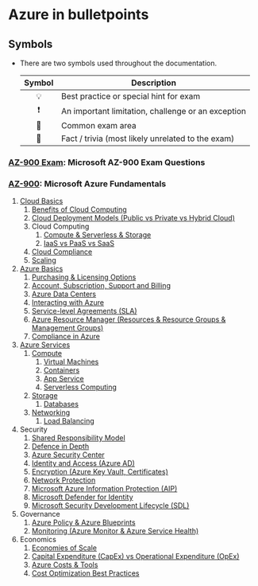 # Azure in bulletpoints


## Symbols

- There are two symbols used throughout the documentation.

  | Symbol | Description |
  |:------:|-------------|
  | 💡 | Best practice or special hint for exam |
  | ❗ | An important limitation, challenge or an exception |
  | 📝 | Common exam area |
  | 🤗 | Fact / trivia (most likely unrelated to the exam) |
  
### [AZ-900 Exam](https://www.examtopics.com/exams/microsoft/az-900/view/7/): Microsoft AZ-900 Exam Questions

### [AZ-900](https://docs.microsoft.com/en-us/learn/certifications/exams/az-900): Microsoft Azure Fundamentals

1. [Cloud Basics](./AZ-900%20Microsoft%20Azure%20Fundamentals/1.%20Cloud%20Basics.md)
   1. [Benefits of Cloud Computing](./AZ-900%20Microsoft%20Azure%20Fundamentals/1.1.%20Benefits%20of%20Cloud%20Computing.md)
   2. [Cloud Deployment Models (Public vs Private vs Hybrid Cloud)](./AZ-900%20Microsoft%20Azure%20Fundamentals/1.2.%20Cloud%20Deployment%20Models%20(Public%20vs%20Private%20vs%20Hybrid%20Cloud).md)
   3. Cloud Computing
      1. [Compute & Serverless & Storage](./AZ-900%20Microsoft%20Azure%20Fundamentals/1.3.1.%20Compute%20&%20Serverless%20&%20Storage.md)
      2. [IaaS vs PaaS vs SaaS](./AZ-900%20Microsoft%20Azure%20Fundamentals/1.3.2.%20IaaS%20vs%20PaaS%20vs%20SaaS.md)
   4. [Cloud Compliance](./AZ-900%20Microsoft%20Azure%20Fundamentals/1.4.%20Cloud%20Compliance.md)
   5. [Scaling](./AZ-900%20Microsoft%20Azure%20Fundamentals/1.5.%20Scaling.md)
2. [Azure Basics](./AZ-900%20Microsoft%20Azure%20Fundamentals/2.%20Azure%20Basics.md)
   1. [Purchasing & Licensing Options](./AZ-900%20Microsoft%20Azure%20Fundamentals/2.1.%20Purchasing%20&%20Licensing%20Options.md)
   2. [Account, Subscription, Support and Billing](./AZ-900%20Microsoft%20Azure%20Fundamentals/2.2.%20Azure%20Account,%20Subscription,%20Support%20and%20Billing.md)
   3. [Azure Data Centers](./AZ-900%20Microsoft%20Azure%20Fundamentals/2.3.%20Azure%20Data%20Centers.md)
   4. [Interacting with Azure](./AZ-900%20Microsoft%20Azure%20Fundamentals/2.4.%20Interacting%20with%20Azure.md)
   5. [Service-level Agreements (SLA)](./AZ-900%20Microsoft%20Azure%20Fundamentals/2.5.%20Service-level%20Agreements%20(SLA).md)
   6. [Azure Resource Manager (Resources & Resource Groups & Management Groups)](./AZ-900%20Microsoft%20Azure%20Fundamentals/2.6.%20Azure%20Resource%20Manager%20(Resources%20&%20Resource%20Groups%20&%20Management%20Groups).md)
   7. [Compliance in Azure](./AZ-900%20Microsoft%20Azure%20Fundamentals/2.7.%20Compliance%20in%20Azure.md)
3. [Azure Services](./AZ-900%20Microsoft%20Azure%20Fundamentals/3.%20Azure%20Services.md)
   1. [Compute](./AZ-900%20Microsoft%20Azure%20Fundamentals/3.1.%20Compute.md)
      1. [Virtual Machines](./AZ-900%20Microsoft%20Azure%20Fundamentals/3.1.1.%20Virtual%20Machines.md)
      2. [Containers](./AZ-900%20Microsoft%20Azure%20Fundamentals/3.1.2.%20Containers.md)
      3. [App Service](./AZ-900%20Microsoft%20Azure%20Fundamentals/3.1.3.%20App%20Service.md)
      4. [Serverless Computing](./AZ-900%20Microsoft%20Azure%20Fundamentals/3.1.4.%20Serverless%20Computing.md)
   2. [Storage](./AZ-900%20Microsoft%20Azure%20Fundamentals/3.2.%20Storage.md)
      1. [Databases](./AZ-900%20Microsoft%20Azure%20Fundamentals/3.2.1.%20Databases.md)
   3. [Networking](./AZ-900%20Microsoft%20Azure%20Fundamentals/3.3.%20Networking.md)
      1. [Load Balancing](./AZ-900%20Microsoft%20Azure%20Fundamentals/3.3.1.%20Load%20Balancing.md)
4. Security
   1. [Shared Responsibility Model](./AZ-900%20Microsoft%20Azure%20Fundamentals/4.1.%20Shared%20Responsibility%20Model.md)
   2. [Defence in Depth](./AZ-900%20Microsoft%20Azure%20Fundamentals/4.2.%20Defence%20in%20Depth.md)
   3. [Azure Security Center](./AZ-900%20Microsoft%20Azure%20Fundamentals/4.3.%20Azure%20Security%20Center.md)
   4. [Identity and Access (Azure AD)](./AZ-900%20Microsoft%20Azure%20Fundamentals/4.4.%20Identity%20and%20Access%20(Azure%20AD).md)
   5. [Encryption (Azure Key Vault, Certificates)](./AZ-900%20Microsoft%20Azure%20Fundamentals/4.5.%20Encryption%20(Azure%20Key%20Vault,%20Certificates).md)
   6. [Network Protection](./AZ-900%20Microsoft%20Azure%20Fundamentals/4.6.%20Network%20Protection.md)
   7. [Microsoft Azure Information Protection (AIP)](./AZ-900%20Microsoft%20Azure%20Fundamentals/4.7.%20Microsoft%20Azure%20Information%20Protection%20(AIP).md)
   8. [Microsoft Defender for Identity](./AZ-900%20Microsoft%20Azure%20Fundamentals/../AZ-900%20Microsoft%20Azure%20Fundamentals/4.8.%20Microsoft%20Defender%20for%20Identity.md)
   9. [Microsoft Security Development Lifecycle (SDL)](./AZ-900%20Microsoft%20Azure%20Fundamentals/4.9.%20Microsoft%20Security%20Development%20Lifecycle%20(SDL).md)
5. Governance
   1. [Azure Policy & Azure Blueprints](./AZ-900%20Microsoft%20Azure%20Fundamentals/5.1.%20Azure%20Policy%20&%20Azure%20Blueprints.md)
   2. [Monitoring (Azure Monitor & Azure Service Health)](./AZ-900%20Microsoft%20Azure%20Fundamentals/5.2.%20Monitoring%20(Azure%20Monitor%20&%20Azure%20Service%20Health).md)
6. Economics
   1. [Economies of Scale](./AZ-900%20Microsoft%20Azure%20Fundamentals/6.1.%20Economies%20of%20Scale.md)
   2. [Capital Expenditure (CapEx) vs Operational Expenditure (OpEx)](./AZ-900%20Microsoft%20Azure%20Fundamentals/6.2.%20Capital%20Expenditure%20(CapEx)%20vs%20Operational%20Expenditure%20(OpEx).md)
   3. [Azure Costs & Tools](./AZ-900%20Microsoft%20Azure%20Fundamentals/6.3.%20Azure%20Costs%20&%20Tools.md)
   4. [Cost Optimization Best Practices](./AZ-900%20Microsoft%20Azure%20Fundamentals/6.4.%20Cost%20Optimization%20Best%20Practices.md)

